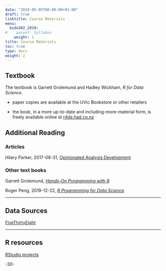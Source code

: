 ```yaml
---
date: "2019-05-05T00:00:00+01:00"
draft: true
linktitle: Course Materials
menu:
  bida302_2019:
#    parent: Syllabus
    weight: 2
title: Course Materials
toc: true
type: docs
weight: 2
---
```



## Textbook

The textbook is Garrett Grolemund and Hadley Wickham, _R for Data Science_. 

* paper copies are available at the UVic Bookstore or other retailers

* the book, in a more up-to-date and including-more-material form, is freely available online at [r4ds.had.co.nz](https://r4ds.had.co.nz/)


## Additional Reading


### Articles

Hilary Parker, 2017-08-31, [Opinionated Analysis Development](https://peerj.com/preprints/3210/)



### Other text books


Garrett Grolemund, [_Hands-On Programming with R_](https://rstudio-education.github.io/hopr/)


Roger Peng, 2019-12-22, [_R Programming for Data Science_](https://bookdown.org/rdpeng/rprogdatascience/)

***

## Data Sources

[FiveThirtyEight](https://fivethirtyeight-r.netlify.com/articles/fivethirtyeight.html)

***

## R resources

[RStudio projects](https://support.rstudio.com/hc/en-us/articles/200526207-Using-Projects)


-30-

